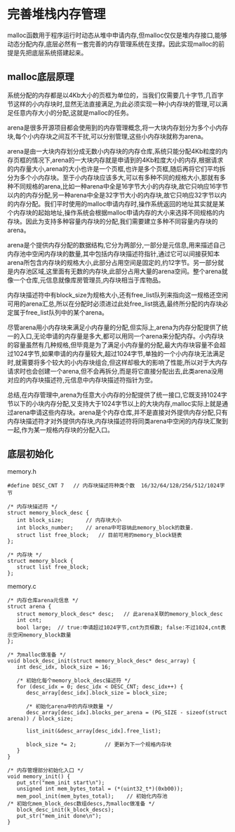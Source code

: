 # <b>完善堆栈内存管理</b>

malloc函数用于程序运行时动态从堆中申请内存,但malloc仅仅是堆内存接口,能够动态分配内存,底层必然有一套完善的内存管理系统在支撑。因此实现malloc的前提是先把底层系统搭建起来。

## malloc底层原理

系统分配的内存都是以4Kb大小的页框为单位的，当我们仅需要几十字节,几百字节这样的小内存块时,显然无法直接满足,为此必须实现一种小内存块的管理,可以满足任意内存大小的分配,这就是malloc的任务。

arena是很多开源项目都会使用到的内存管理概念,将一大块内存划分为多个小内存块,每个小内存块之间互不干扰,可以分别管理,这些小内存块就称为arena。

arena是由一大块内存划分成无数小内存块的内存仓库,系统只能分配4Kb粒度的内存页框的情况下,arena的一大块内存就是申请到的4Kb粒度大小的内存,根据请求的内存量大小,arena的大小也许是一个页框,也许是多个页框,随后再将它们平均拆分为多个小内存块。至于小内存块应该多大,可以有多种不同的规格大小,那就有多种不同规格的arena,比如一种arena中全是16字节大小的内存块,故它只响应16字节以内的内存分配,另一种arena中全是32字节大小的内存块,故它只响应32字节以内的内存分配。我们平时使用的malloc申请内存时,操作系统返回的地址其实就是某个内存块的起始地址,操作系统会根据malloc申请内存的大小来选择不同规格的内存块。因此为支持多种容量内存块的分配,我们需要建立多种不同容量内存块的arena。

arena是个提供内存分配的数据结构,它分为两部分,一部分是元信息,用来描述自己内存池中空闲内存块的数量,其中包括内存块描述符指针,通过它可以间接获知本arena所包含内存块的规格大小,此部分占用空间是固定的,约12字节。另一部分就是内存池区域,这里面有无数的内存块,此部分占用大量的arena空间。整个arena就像一个仓库,元信息就像库房管理员,内存块相当于库物品。

内存块描述符中有block_size为规格大小,还有free_list队列来指向这一规格还空闲可用的arena汇总,所以在分配时必须进过此处free_list挑选,最终所分配的内存块必定属于free_list队列中的某个arena。

尽管arena用小内存块来满足小内存量的分配,但实际上,arena为内存分配提供了统一的入口,无论申请的内存量是多大,都可以用同一个arena来分配内存。小内存块的容量虽然有几种规格,但毕竟是为了满足小内存量的分配,最大内存块容量不会超过1024字节,如果申请的内存量较大,超过1024字节,单独的一个小内存块无法满足时,就需要将多个较大的小内存块组合,但这样却极大的影响了性能,所以对于大内存请求时也会创建一个arena,但不会再拆分,而是将它直接分配出去,此类arena没用对应的内存块描述符,元信息中内存块描述符指针为空。

总结,在内存管理中,arena为任意大小内存的分配提供了统一接口,它既支持1024字节以下的小块内存分配,又支持大于1024字节以上的大块内存,malloc实际上就是通过arena申请这些内存块。arena是个内存仓库,并不是直接对外提供内存分配,只有内存块描述符才对外提供内存块,内存块描述符将同类arena中空闲的内存块汇聚到一起,作为某一规格内存块的分配入口。

## 底层初始化

memory.h
```
#define DESC_CNT 7   // 内存块描述符种类个数  16/32/64/128/256/512/1024字节

/* 内存块描述符 */
struct memory_block_desc {
   int block_size;		 // 内存块大小
   int blocks_number;	 // arena中可容纳此memory_block的数量.
   struct list free_block;	 // 目前可用的memory_block链表
};

/* 内存块 */
struct memory_block {
   struct list free_block;
};
```

memory.c
```
/* 内存仓库arena元信息 */
struct arena {
   struct memory_block_desc* desc;	 // 此arena关联的memory_block_desc
   int cnt;
   bool large;  // true:申请超过1024字节,cnt为页框数; false:不过1024,cnt表示空闲memory_block数量
};

/* 为malloc做准备 */
void block_desc_init(struct memory_block_desc* desc_array) {
   int desc_idx, block_size = 16;

   /* 初始化每个memory_block_desc描述符 */
   for (desc_idx = 0; desc_idx < DESC_CNT; desc_idx++) {
      desc_array[desc_idx].block_size = block_size;

      /* 初始化arena中的内存块数量 */
      desc_array[desc_idx].blocks_per_arena = (PG_SIZE - sizeof(struct arena)) / block_size;

      list_init(&desc_array[desc_idx].free_list);

      block_size *= 2;         // 更新为下一个规格内存块
   }
}

/* 内存管理部分初始化入口 */
void memory_init() {
   put_str("mem_init start\n");
   unsigned int mem_bytes_total = (*(uint32_t*)(0xb00));
   mem_pool_init(mem_bytes_total);	  // 初始化内存池
/* 初始化mem_block_desc数组descs,为malloc做准备 */
   block_desc_init(k_block_descs);
   put_str("mem_init done\n");
}

```
